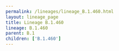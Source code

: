 ```yaml
---
permalink: /lineages/lineage_B.1.460.html
layout: lineage_page
title: Lineage B.1.460
lineage: B.1.460
parent: B.1
children: ['B.1.460']
---
```


